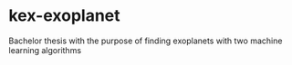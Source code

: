 # kex-exoplanet
Bachelor thesis with the purpose of finding exoplanets with two machine learning algorithms
